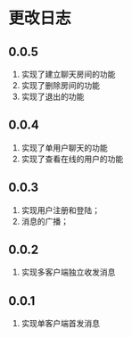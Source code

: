 # 更改日志

## 0.0.5

1. 实现了建立聊天房间的功能
2. 实现了删除房间的功能
3. 实现了退出的功能

## 0.0.4

1. 实现了单用户聊天的功能
2. 实现了查看在线的用户的功能

## 0.0.3

1. 实现用户注册和登陆；
2. 消息的广播；

## 0.0.2

1. 实现多客户端独立收发消息

## 0.0.1

1. 实现单客户端首发消息
